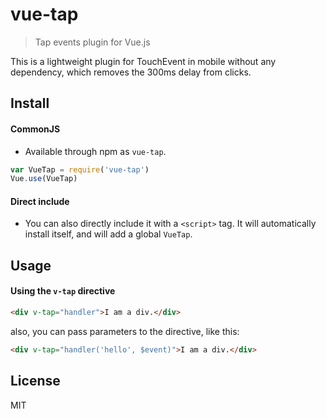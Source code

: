 # vue-tap

> Tap events plugin for Vue.js

This is a lightweight plugin for TouchEvent in mobile without any dependency, which removes the 300ms delay from clicks.

## Install

#### CommonJS

- Available through npm as `vue-tap`.

``` js
var VueTap = require('vue-tap')
Vue.use(VueTap)
```

#### Direct include

- You can also directly include it with a `<script>` tag. It will automatically install itself, and will add a global `VueTap`.

## Usage

#### Using the `v-tap` directive

``` html
<div v-tap="handler">I am a div.</div>
```

also, you can pass parameters to the directive, like this:

``` html
<div v-tap="handler('hello', $event)">I am a div.</div>
```

## License

MIT
